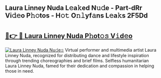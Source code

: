 ## Laura Linney Nuda L𝚎a𝚔ed N𝚞𝚍e - Part-dRr Vi𝚍𝚎o P𝚑𝚘tos - H𝚘𝚝 O𝚗𝚕yf𝚊ns L𝚎a𝚔s 2F5Dd

# <h2><a href="http://kf86xvj.oniu.top/?m=Laura+Linney+Nuda">🔗👉 🔴 Laura Linney Nuda P𝚑ot𝚘𝚜 V𝚒d𝚎o</a></h2>

[![Laura Linney Nuda Nu𝚍e𝚜](https://i.imgur.com/0qMVB7G.gif)](http://kf86xvj.oniu.top/?m=Laura+Linney+Nuda)
Virtual performer and multimedia artist Laura Linney Nuda, recognized for distributing dance and lifestyle inspiration through trending choreographies and brief films. Selfless humanitarian Laura Linney Nuda, famed for their dedication and compassion in helping those in need.  
